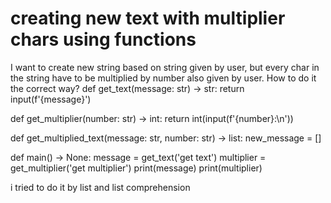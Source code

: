 
# creating new text with multiplier chars using functions

I want to create new string based on string given by user, but every char in the string have to be multiplied by number also given by user. How to do it the correct way?
def get_text(message: str) -> str:
    return input(f'{message}')


def get_multiplier(number: str) -> int:
    return int(input(f'{number}:\n'))


def get_multiplied_text(message: str, number: str) -> list:
    new_message = []
    



def main() -> None:
    message = get_text('get text')
    multiplier = get_multiplier('get multiplier')
    print(message)
    print(multiplier)

i tried to do it by list and list comprehension

        
